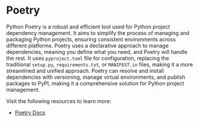 # Poetry

Python Poetry is a robust and efficient tool used for Python project dependency management. It aims to simplify the process of managing and packaging Python projects, ensuring consistent environments across different platforms. Poetry uses a declarative approach to manage dependencies, meaning you define what you need, and Poetry will handle the rest. It uses `pyproject.toml` file for configuration, replacing the traditional `setup.py`, `requirements.txt`, or `MANIFEST.in` files, making it a more streamlined and unified approach. Poetry can resolve and install dependencies with versioning, manage virtual environments, and publish packages to PyPI, making it a comprehensive solution for Python project management.

Visit the following resources to learn more:

- [Poetry Docs](https://python-poetry.org/docs/)
